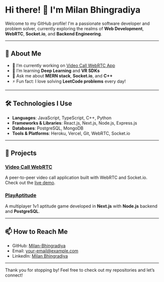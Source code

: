 # Hi there! 👋 I'm Milan Bhingradiya

Welcome to my GitHub profile! I'm a passionate software developer and problem solver, currently exploring the realms of **Web Development**, **WebRTC**, **Socket.io**, and **Backend Engineering**.

---

## 🚀 About Me
- 🔭 I’m currently working on [Video Call WebRTC App](https://github.com/Milan-Bhingradiya/video_call_webrtc)
- 🌱 I’m learning **Deep Learning** and **VR SDKs**
- 💬 Ask me about **MERN stack**, **Socket.io**, and **C++**
- ⚡ Fun fact: I love solving **LeetCode problems** every day!

---

## 🛠️ Technologies I Use
- **Languages**: JavaScript, TypeScript, C++, Python
- **Frameworks & Libraries**: React.js, Next.js, Node.js, Express.js
- **Databases**: PostgreSQL, MongoDB
- **Tools & Platforms**: Heroku, Vercel, Git, WebRTC, Socket.io

---

## 🌟 Projects
### [Video Call WebRTC](https://github.com/Milan-Bhingradiya/video_call_webrtc)
A peer-to-peer video call application built with WebRTC and Socket.io. Check out the [live demo](https://video-call-webrtc-eight.vercel.app/).

### [PlayAptitude](https://github.com/Milan-Bhingradiya/PlayAptitude)
A multiplayer 1v1 aptitude game developed in **Next.js** with **Node.js** backend and **PostgreSQL**.

---

## 📫 How to Reach Me
- GitHub: [Milan-Bhingradiya](https://github.com/Milan-Bhingradiya)
- Email: [your-email@example.com](mailto:your-email@example.com)
- LinkedIn: [Milan Bhingradiya](https://linkedin.com/in/your-link)

---

Thank you for stopping by! Feel free to check out my repositories and let’s connect!
